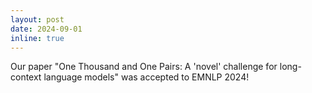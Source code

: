```yaml
---
layout: post
date: 2024-09-01
inline: true
---
```


Our paper "One Thousand and One Pairs: A 'novel' challenge for long-context language models" was accepted to EMNLP 2024!
